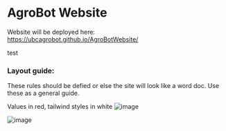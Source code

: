 # AgroBot Website

Website will be deployed here:
https://ubcagrobot.github.io/AgroBotWebsite/

test

### Layout guide:
These rules should be defied or else the site will look like a word doc. Use these as a general guide.

Values in red, tailwind styles in white
![image](public/LayoutGuide.png)

![image](public/MobileLayoutGuide.png)
